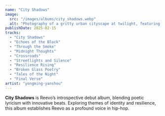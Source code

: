 ```yaml
---
name: "City Shadows"
image:
  src: "/images/albums/city_shadows.webp"
  alt: "Photography of a gritty urban cityscape at twilight, featuring dimly lit streets, graffiti, dramatic shadows, and glimmers of streetlights reflecting off wet pavement."
publishDate: 2025-02-15
tracks:
  - "City Shadows"
  - "Echoes of the Block"
  - "Through the Smoke"
  - "Midnight Thoughts"
  - "Crossroads"
  - "Streetlights and Silence"
  - "Resilience Rising"
  - "Broken Glass Poetry"
  - "Tales of the Night"
  - "Final Verse"
artist: "yongming-yanshou"
---
```


**City Shadows** is Reevo’s introspective debut album, blending poetic lyricism with innovative beats. Exploring themes of identity and resilience, this album establishes Reevo as a profound voice in hip-hop.

